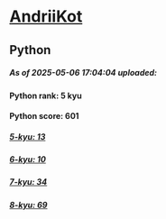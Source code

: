 # [AndriiKot](https://www.codewars.com/users/AndriiKot) 
## Python

##### As of 2025-05-06 17:04:04 uploaded:

#### Python rank: 5 kyu

#### Python score: 601

##### [5-kyu: 13](https://github.com/AndriiKot/Python__CodeWars/tree/main/kyu-5)

##### [6-kyu: 10](https://github.com/AndriiKot/Python__CodeWars/tree/main/kyu-6)

##### [7-kyu: 34](https://github.com/AndriiKot/Python__CodeWars/tree/main/kyu-7)

##### [8-kyu: 69](https://github.com/AndriiKot/Python__CodeWars/tree/main/kyu-8)

